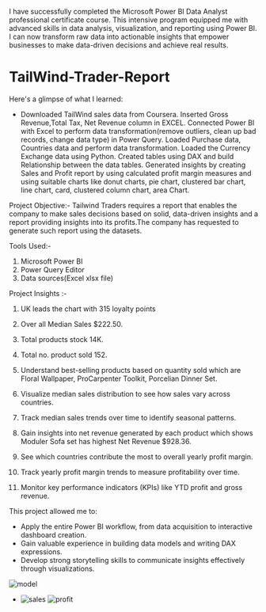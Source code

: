 I have successfully completed the Microsoft Power BI Data Analyst professional certificate course.
This intensive program equipped me with advanced skills in data analysis, visualization, and reporting using Power BI. I can now transform raw data into actionable insights that empower businesses to make data-driven decisions and achieve real results.

# TailWind-Trader-Report
Here's a glimpse of what I learned:
- Downloaded TailWind sales data from Coursera. Inserted Gross Revenue,Total Tax, Net Revenue column in EXCEL. 
Connected Power BI with Excel to perform data transformation(remove outliers, clean up bad records, change data type) in Power Query. 
Loaded Purchase data, Countries data and perform data transformation.
Loaded the Currency Exchange data using Python.
Created tables using DAX and build Relationship between the data tables.
Generated insights by creating Sales and Profit report by using calculated profit margin measures and using suitable charts like donut charts, pie chart, clustered bar chart, line chart, card, clustered column chart, area Chart.
 
Project Objective:-
Tailwind Traders requires a report that enables the company to make sales decisions based on solid, data-driven insights and a report providing insights into its profits.The company has requested to generate such report using the datasets.

Tools Used:-
1. Microsoft Power BI
2. Power Query Editor
3. Data sources(Excel xlsx file)

Project Insights :- 
1.  UK leads the chart with 315 loyalty points
2.  Over all Median Sales $222.50.
3.  Total products stock 14K.
4.  Total no. product sold 152.
5.  Understand best-selling products based on quantity sold which are Floral Wallpaper, ProCarpenter Toolkit, Porcelian Dinner Set.
6.  Visualize median sales distribution to see how sales vary across countries.
7.  Track median sales trends over time to identify seasonal patterns.

8.  Gain insights into net revenue generated by each product which shows Moduler Sofa set has highest Net Revenue $928.36.
9.  See which countries contribute the most to overall yearly profit margin.
10. Track yearly profit margin trends to measure profitability over time.
11. Monitor key performance indicators (KPIs) like YTD profit and gross revenue.


This project allowed me to:
- Apply the entire Power BI workflow, from data acquisition to interactive dashboard creation.
- Gain valuable experience in building data models and writing DAX expressions.
- Develop strong storytelling skills to communicate insights effectively through visualizations.


![model](https://github.com/susmitagupta10/TailWind-Trader-Report/assets/166834605/15dab681-0578-4995-87a4-ff9687ccab8a)
- ![sales](https://github.com/susmitagupta10/TailWind-Trader-Report/assets/166834605/c4b0bc84-8af7-4383-82bd-7f77623fd761)
![profit](https://github.com/susmitagupta10/TailWind-Trader-Report/assets/166834605/aa573483-fe5b-4c04-a243-1c26676d1596)

  
